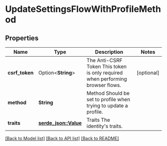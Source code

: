 # UpdateSettingsFlowWithProfileMethod

## Properties

Name | Type | Description | Notes
------------ | ------------- | ------------- | -------------
**csrf_token** | Option<**String**> | The Anti-CSRF Token  This token is only required when performing browser flows. | [optional]
**method** | **String** | Method  Should be set to profile when trying to update a profile. | 
**traits** | [**serde_json::Value**](.md) | Traits  The identity's traits. | 

[[Back to Model list]](../README.md#documentation-for-models) [[Back to API list]](../README.md#documentation-for-api-endpoints) [[Back to README]](../README.md)


